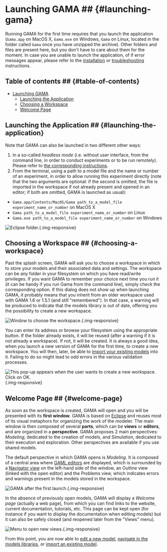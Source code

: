 
# Launching GAMA ## {#launching-gama}

Running GAMA for the first time requires that you launch the application (`Gama.app` on MacOS X, `Gama.exe` on Windows, `Gama` on Linux, located in the folder called `Gama` once you have unzipped the archive). Other folders and files are present here, but you don't have to care about them for the moment. In case you are unable to launch the application, of if error messages appear, please refer to the [installation](references#Installation) or [troubleshooting](references#Troubleshooting) instructions.

## Table of contents  ## {#table-of-contents}

* [Launching GAMA](references#launching-gama)
	* [Launching the Application](references#launching-the-application)
	* [Choosing a Workspace](references#choosing-a-workspace)
	* [Welcome Page](references#welcome-page)


## Launching the Application ## {#launching-the-application}


Note that GAMA can also be launched in two different other ways:

1. In a so-called _headless mode_ (i.e. without user interface, from the command line, in order to conduct experiments or to be run remotely). Please refer to [the corresponding instructions](references#Headless).
2. From the terminal, using a path to a model file and the name or number of an experiment, in order to allow running this experiment directly (note that the two arguments are optional: if the second is omitted, the file is imported in the workspace if not already present and opened in an editor; if both are omitted, GAMA is launched as usual):

* `Gama.app/Contents/MacOS/Gama path_to_a_model_file experiment_name_or_number` on MacOS X
* `Gama path_to_a_model_file experiment_name_or_number` on Linux
* `Gama.exe path_to_a_model_file experiment_name_or_number` on Windows

![Eclipse folder.](gm_wiki/resources/images/installationAndLaunching/0.folder.png){.img-responsive}

## Choosing a Workspace ## {#choosing-a-workspace}
Past the splash screen, GAMA will ask you to choose a workspace in which to store your models and their associated data and settings. The workspace can be any folder in your filesystem on which you have read/write privileges. If you want GAMA to remember your choice next time you run it (it can be handy if you run Gama from the command line), simply check the corresponding option. If this dialog does not show up when launching GAMA, it probably means that you inherit from an older workspace used with GAMA 1.6 or 1.5.1 (and still "remembered"). In that case, a warning will be produced to indicate that the models library is out of date, offering you the possibility to create a new workspace.

![Window to choose the workspace.](gm_wiki/resources/images/installationAndLaunching/1.workspace_choice.png){.img-responsive}

You can enter its address or browse your filesystem using the appropriate button. If the folder already exists, it will be reused (after a warning if it is not already a workspace). If not, it will be created. It is always a good idea, when you launch a new version of GAMA for the first time, to create a new workspace. You will then, later, be able to [import your existing models](references#ImportingModels) into it. Failing to do so might lead to odd errors in the various validation processes.

![This pop-up appears when the user wants to create a new workspace. Click on OK.](gm_wiki/resources/images/installationAndLaunching/2.workspace_choice2.png){.img-responsive}



## Welcome Page ## {#welcome-page}
As soon as the workspace is created, GAMA will open and you will be presented with its **first window**. GAMA is based on [Eclipse](http://www.eclipse.org) and reuses most of its visual metaphors for organizing the work of the modeler. The main window is then composed of several **parts**, which can be **views** or **editors**, and are organized in a **perspective**. GAMA proposes 2 main perspectives: _Modeling_, dedicated to the creation of models, and _Simulation_, dedicated to their execution and exploration. Other perspectives are available if you use shared models.

The default perspective in which GAMA opens is _Modeling_. It is composed of a central area where [GAML editors](references#GamlEditorGeneralities) are displayed, which is surrounded by a [Navigator view](references#NavigatingWorkspace) on the left-hand side of the window, an Outline view (linked with the open editor) and the Problems view, which indicates errors and warnings present in the models stored in the workspace.

![GAMA after the first launch.](gm_wiki/resources/images/installationAndLaunching/3.workbench_window.png){.img-responsive}

In the absence of previously open models, GAMA will display a _Welcome page_ (actually a web page), from which you can find links to the website, current documentation, tutorials, etc. This page can be kept open (for instance if you want to display the documentation when editing models) but it can also be safely closed (and reopened later from the "Views" menu).

![Menu to open new views.](gm_wiki/resources/images/installationAndLaunching/5.welcome_page.png){.img-responsive}

From this point, you are now able to [edit a new model](references#EditingModels), [navigate in the models libraries](references#NavigatingWorkspace), or [import an existing model](references#ImportingModels).